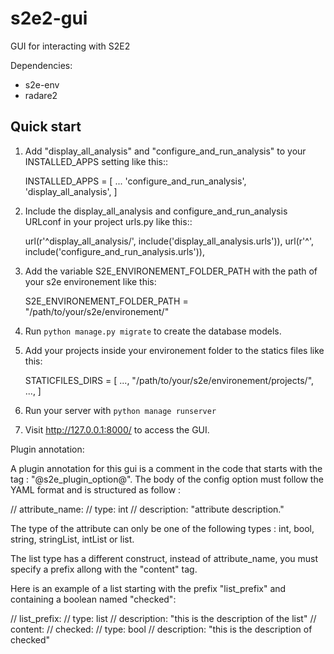 # s2e2-gui
GUI for interacting with S2E2

Dependencies: 
- s2e-env
- radare2


Quick start
-----------

1. Add "display_all_analysis" and "configure_and_run_analysis" to your INSTALLED_APPS setting like this::

    INSTALLED_APPS = [
        ...
        'configure_and_run_analysis',
		'display_all_analysis',
    ]

2. Include the display_all_analysis and configure_and_run_analysis URLconf in your project urls.py like this::

	url(r'^display_all_analysis/', include('display_all_analysis.urls')),
	url(r'^', include('configure_and_run_analysis.urls')),

3. Add the variable S2E_ENVIRONEMENT_FOLDER_PATH with the path of your s2e environement like this:
	
	S2E_ENVIRONEMENT_FOLDER_PATH = "/path/to/your/s2e/environement/"

4. Run `python manage.py migrate` to create the database models.

5. Add your projects inside your environement folder to the statics files like this: 
	
	STATICFILES_DIRS = [
		...,
		"/path/to/your/s2e/environement/projects/",
		...,
	]

6. Run your server with `python manage runserver`

7. Visit http://127.0.0.1:8000/ to access the GUI.





Plugin annotation:

A plugin annotation for this gui is a comment in the code that starts with the tag : "@s2e_plugin_option@".
The body of the config option must follow the YAML format and is structured as follow : 

// attribute_name:
//   type: int
//   description: "attribute description."

The type of the attribute can only be one of the following types : int, bool, string, stringList, intList or list.

The list type has a different construct, instead of attribute_name, you must specify a prefix allong with the "content" tag.

Here is an example of a list starting with the prefix "list_prefix" and containing a boolean named "checked":

// list_prefix:
//   type: list
//   description: "this is the description of the list"
//   content: 
//     checked:
//       type: bool
//       description: "this is the description of checked"
